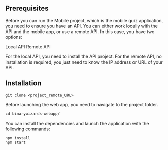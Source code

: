 ## Prerequisites
Before you can run the Mobile project, which is the mobile quiz application, you need to ensure you have an API.
You can either work locally with the API and the mobile app, or use a remote API.
In this case, you have two options:

Local API
Remote API

For the local API, you need to install the API project.
For the remote API, no installation is required, you just need to know the IP address or URL of your API.

## Installation
```
git clone <project_remote_URL>
```

Before launching the web app, you need to navigate to the project folder.
```
cd binarywizards-webapp/
```
You can install the dependencies and launch the application with the following commands:
```
npm install
npm start
```



